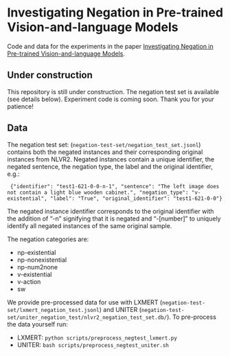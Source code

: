 # Investigating Negation in Pre-trained Vision-and-language Models

Code and data for the experiments in the paper [Investigating Negation in Pre-trained Vision-and-language Models](https://aclanthology.org/2021.blackboxnlp-1.27/).

## Under construction
This repository is still under construction. The negation test set is available (see details below). Experiment code is coming soon. Thank you for your patience!

<!-- ## Requirements
The experiments were conducted using the LXMERT and UNITER models.

Requirements for LXMERT:
- found in lxmert/requirements.txt
+ numpy

Requirements for UNITER:
> We provide Docker image for easier reproduction. Please install the following:
> - [nvidia driver](https://docs.nvidia.com/cuda/cuda-installation-guide-linux/index.html#package-manager-installation) (418+),
> - [Docker](https://docs.docker.com/install/linux/docker-ce/ubuntu/) (19.03+),
> - [nvidia-container-toolkit](https://github.com/NVIDIA/nvidia-docker#quickstart).
> 
> Our scripts require the user to have the docker group membership so that docker commands can be run without sudo. We only support Linux with NVIDIA GPUs. We test on Ubuntu 18.04 and V100 cards. We use mixed-precision training hence GPUs with Tensor Cores are recommended. -->

## Data
The negation test set: (``` negation-test-set/negation_test_set.jsonl ```) contains both the negated instances and their corresponding original instances from NLVR2. Negated instances contain a unique identifier, the negated sentence, the negation type, the label and the original identifier, e.g.:

``` {"identifier": "test1-621-0-0-n-1", "sentence": "The left image does not contain a light blue wooden cabinet.", "negation_type": "v-existential", "label": "True", "original_identifier": "test1-621-0-0"}```

The negated instance identifier corresponds to the original identifier with the addition of “-n” signifying that it is negated and “-\[number\]” to uniquely identify all negated instances of the same original sample.

The negation categories are: 
- np-existential
- np-nonexistential
- np-num2none
- v-existential
- v-action
- sw

We provide pre-processed data for use with LXMERT (``` negation-test-set/lxmert_negation_test.jsonl ```) and UNITER (``` negation-test-set/uniter_negation_test/nlvr2_negation_test_set.db/ ```). To pre-process the data yourself run:
- LXMERT: ``` python scripts/preprocess_negtest_lxmert.py ```
- UNITER: ``` bash scripts/preprocess_negtest_uniter.sh ```

<!-- ## Models
Finetune models for NLVR2 following the instructions in the relevant submodules.

## Evaluation on negation test set

Run inference on negation test set:

#### LXMERT
./scripts/run_inference_lxmert.sh <model location> <output dir> <device>

#### UNITER
Launch docker container specifying location of model to be used:
``` bash scripts/launch_model_container.sh <path to model> <gpu ids> ```

Inside container:
``` bash scripts/run_inference_uniter.sh <model location> <model checkpoint> <output dir>``` 

Model location is “nlvr-base” if using the model provided by the authors of UNITER and checkpoint is “6500”. If using your own trained model, specify “nlvr2/default” or “nlvr2/large” and the relevant checkpoint. 

#### Results
To get accuracy on the negation test set, run the following script:
python scripts/compute_accuracy_by_negation_category.py --predictions_file <predictions_file> --labels_file <labels_file> --output_file <output_file>

## Causal mediation analysis

We perform causal mediation analysis on the triplet version of UNITER. 
Provide triplet training instructions.
 -->
